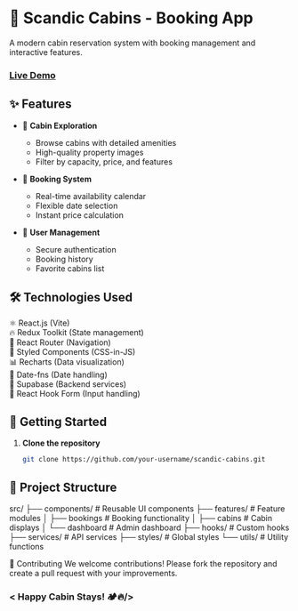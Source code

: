 # 🏡 Scandic Cabins - Booking App

A modern cabin reservation system with booking management and interactive features.

### [Live Demo](https://scandic-cabins.netlify.app/) <!-- Replace with your actual URL -->

## ✨ Features

- 🌲 **Cabin Exploration**

  - Browse cabins with detailed amenities
  - High-quality property images
  - Filter by capacity, price, and features

- 📅 **Booking System**

  - Real-time availability calendar
  - Flexible date selection
  - Instant price calculation

- 🔐 **User Management**
  - Secure authentication
  - Booking history
  - Favorite cabins list

## 🛠️ Technologies Used

⚛️ React.js (Vite)  
🔥 Redux Toolkit (State management)  
🔄 React Router (Navigation)  
🎨 Styled Components (CSS-in-JS)  
📊 Recharts (Data visualization)  
📅 Date-fns (Date handling)  
🔐 Supabase (Backend services)  
📡 React Hook Form (Input handling)

## 🚀 Getting Started

1. **Clone the repository**
   ```bash
   git clone https://github.com/your-username/scandic-cabins.git
   ```

## 📂 Project Structure

src/
├── components/ # Reusable UI components
├── features/ # Feature modules
│ ├── bookings # Booking functionality
│ ├── cabins # Cabin displays
│ └── dashboard # Admin dashboard
├── hooks/ # Custom hooks
├── services/ # API services
├── styles/ # Global styles
└── utils/ # Utility functions

🤝 Contributing
We welcome contributions! Please fork the repository and create a pull request with your improvements.

### < Happy Cabin Stays! 🏕️🔥/>
